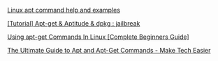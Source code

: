 
[Linux apt command help and examples](https://www.computerhope.com/unix/apt.htm)

[[Tutorial] Apt-get & Aptitude & dpkg : jailbreak](https://old.reddit.com/r/jailbreak/comments/6mgou6/tutorial_aptget_aptitude_dpkg/)

[Using apt-get Commands In Linux [Complete Beginners Guide]](https://itsfoss.com/apt-get-linux-guide/)

[The Ultimate Guide to Apt and Apt-Get Commands - Make Tech Easier](https://www.maketecheasier.com/ultimate-guide-apt-and-apt-get-commands/)
